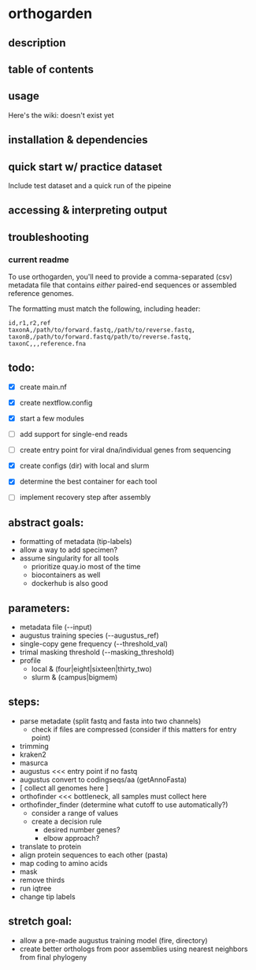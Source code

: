 # orthogarden

## description

## table of contents

## usage

Here's the wiki: doesn't exist yet

## installation & dependencies

## quick start w/ practice dataset

Include test dataset and a quick run of the pipeine

## accessing & interpreting output

## troubleshooting



### current readme

To use orthogarden, you'll need to provide a comma-separated (csv) metadata file that contains *either* paired-end sequences or assembled reference genomes.

The formatting must match the following, including header:
```
id,r1,r2,ref
taxonA,/path/to/forward.fastq,/path/to/reverse.fastq,
taxonB,/path/to/forward.fastq/path/to/reverse.fastq,
taxonC,,,reference.fna
```


## todo:
- [x] create main.nf
- [x] create nextflow.config
- [x] start a few modules
- [ ] add support for single-end reads
- [ ] create entry point for viral dna/individual genes from sequencing
- [x] create configs (dir) with local and slurm
- [x] determine the best container for each tool
- [ ] implement recovery step after assembly


## abstract goals:
- formatting of metadata (tip-labels)
- allow a way to add specimen?
- assume singularity for all tools
  - prioritize quay.io most of the time
  - biocontainers as well
  - dockerhub is also good


## parameters:
- metadata file (--input)
- augustus training species (--augustus_ref)
- single-copy gene frequency (--threshold_val)
- trimal masking threshold (--masking_threshold)
- profile
  - local & (four|eight|sixteen|thirty_two)
  - slurm & (campus|bigmem)


## steps:
- parse metadate (split fastq and fasta into two channels)
  - check if files are compressed (consider if this matters for entry point)
- trimming
- kraken2
- masurca
- augustus <<< entry point if no fastq
- augustus convert to codingseqs/aa (getAnnoFasta)
- [ collect all genomes here ]
- orthofinder <<< bottleneck, all samples must collect here
- orthofinder_finder (determine what cutoff to use automatically?)
  - consider a range of values
  - create a decision rule
    - desired number genes?
    - elbow approach?
- translate to protein
- align protein sequences to each other (pasta)
- map coding to amino acids
- mask
- remove thirds
- run iqtree
- change tip labels


## stretch goal:
- allow a pre-made augustus training model (fire, directory)
- create better orthologs from poor assemblies using nearest neighbors from final phylogeny
